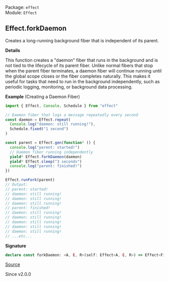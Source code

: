 Package: `effect`<br />
Module: `Effect`<br />

## Effect.forkDaemon

Creates a long-running background fiber that is independent of its parent.

**Details**

This function creates a "daemon" fiber that runs in the background and is not
tied to the lifecycle of its parent fiber. Unlike normal fibers that stop
when the parent fiber terminates, a daemon fiber will continue running until
the global scope closes or the fiber completes naturally. This makes it
useful for tasks that need to run in the background independently, such as
periodic logging, monitoring, or background data processing.

**Example** (Creating a Daemon Fiber)

```ts
import { Effect, Console, Schedule } from "effect"

// Daemon fiber that logs a message repeatedly every second
const daemon = Effect.repeat(
  Console.log("daemon: still running!"),
  Schedule.fixed("1 second")
)

const parent = Effect.gen(function* () {
  console.log("parent: started!")
  // Daemon fiber running independently
  yield* Effect.forkDaemon(daemon)
  yield* Effect.sleep("3 seconds")
  console.log("parent: finished!")
})

Effect.runFork(parent)
// Output:
// parent: started!
// daemon: still running!
// daemon: still running!
// daemon: still running!
// parent: finished!
// daemon: still running!
// daemon: still running!
// daemon: still running!
// daemon: still running!
// daemon: still running!
// ...etc...
```

**Signature**

```ts
declare const forkDaemon: <A, E, R>(self: Effect<A, E, R>) => Effect<Fiber.RuntimeFiber<A, E>, never, R>
```

[Source](https://github.com/Effect-TS/effect/tree/main/packages/effect/src/Effect.ts#L6304)

Since v2.0.0
